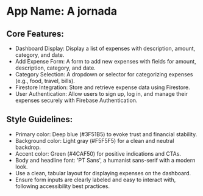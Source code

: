 # **App Name**: A jornada

## Core Features:

- Dashboard Display: Display a list of expenses with description, amount, category, and date.
- Add Expense Form: A form to add new expenses with fields for amount, description, category, and date.
- Category Selection: A dropdown or selector for categorizing expenses (e.g., food, travel, bills).
- Firestore Integration: Store and retrieve expense data using Firestore.
- User Authentication: Allow users to sign up, log in, and manage their expenses securely with Firebase Authentication.

## Style Guidelines:

- Primary color: Deep blue (#3F51B5) to evoke trust and financial stability.
- Background color: Light gray (#F5F5F5) for a clean and neutral backdrop.
- Accent color: Green (#4CAF50) for positive indications and CTAs.
- Body and headline font: 'PT Sans', a humanist sans-serif with a modern look.
- Use a clean, tabular layout for displaying expenses on the dashboard.
- Ensure form inputs are clearly labeled and easy to interact with, following accessibility best practices.